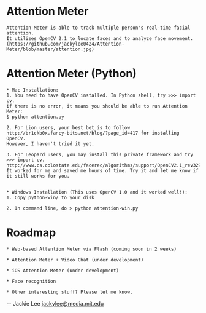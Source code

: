 Attention Meter
===============

	Attention Meter is able to track multiple person's real-time facial attention.
	It utilizes OpenCV 2.1 to locate faces and to analyze face movement.
	(https://github.com/jackylee0424/Attention-Meter/blob/master/attention.jpg)

Attention Meter (Python)
===============

	* Mac Installation:
	1. You need to have OpenCV installed. In Python shell, try >>> import cv.
	if there is no error, it means you should be able to run Attention Meter: 
	$ python attention.py
	
	2. For Lion users, your best bet is to follow 
	http://br1ckb0x.fancy-bits.net/blog/?page_id=417 for installing OpenCV. 		
	However, I haven't tried it yet.

	3. For Leopard users, you may install this private framework and try 
	>>> import cv. http://www.cs.colostate.edu/facerec/algorithms/support/OpenCV2.1_rev3291_MacOS10.6.pkg 
	It worked for me and saved me hours of time. Try it and let me know if 	it still works for you. 


	* Windows Installation (This uses OpenCV 1.0 and it worked well!):
	1. Copy python-win/ to your disk

	2. In command line, do > python attention-win.py

Roadmap
===============
	* Web-based Attention Meter via Flash (coming soon in 2 weeks)
	
	* Attention Meter + Video Chat (under development)
	
	* iOS Attention Meter (under development)
	
	* Face recognition
	
	* Other interesting stuff? Please let me know.

--
Jackie Lee
jackylee@media.mit.edu
